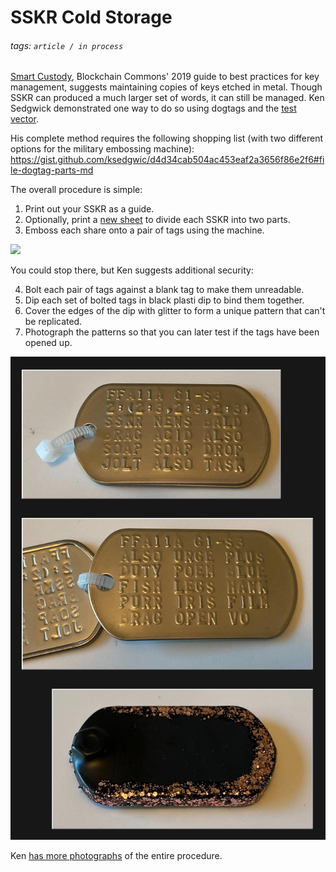 # SSKR Cold Storage
###### tags: `article / in process`

[Smart Custody](https://www.smartcustody.com/), Blockchain Commons' 2019 guide to best practices for key management, suggests maintaining copies of keys etched in metal. Though SSKR can produced a much larger set of words, it can still be managed. Ken Sedgwick demonstrated one way to do so using dogtags and the [test vector](https://hackmd.io/6ffODXuOSIiTs0VdMesP-Q).

His complete method requires the following shopping list (with two different options for the military embossing machine):
https://gist.github.com/ksedgwic/d4d34cab504ac453eaf2a3656f86e2f6#file-dogtag-parts-md

The overall procedure is simple:

1. Print out your SSKR as a guide.
2. Optionally, print a [new sheet](https://gist.github.com/ksedgwic/ce28cedd58b40fdb6522c905c07655e4) to divide each SSKR into two parts.
3. Emboss each share onto a pair of tags using the machine.

![](https://lh3.googleusercontent.com/pw/ACtC-3falQ_VKCz_s0-DWW9rUEX0jAWcMvFXfC4A7fHuNEIEsXN4ymbDctdeEMmm53GQPUgKaWSyCijbtQjnTbXEJN1P6UwWnZoGHXfjxVEpRSqt7qbPxXNA5wCDg_EEhfi51G_w5aYTmewlRsmINTFltkm2kw=w644-h1144-no?authuser=0)

You could stop there, but Ken suggests additional security:

4. Bolt each pair of tags against a blank tag to make them unreadable.
5. Dip each set of bolted tags in black plasti dip to bind them together.
6. Cover the edges of the dip with glitter to form a unique pattern that can't be replicated.
7. Photograph the patterns so that you can later test if the tags have been opened up.

![](https://raw.githubusercontent.com/BlockchainCommons/bc-sskr/master/images/dogtags.jpg)

Ken [has more photographs](https://photos.google.com/share/AF1QipMdrblk43sLJQeeMAcrT6AH9r9Peb9kENyAF6aflZbQD5Bqbyi8zSLegHg5akUYYg?key=WlJVd3ZLakI2Y0NoSnFiRkE1RjFCWks5Zjl0U1BB) of the entire procedure.
